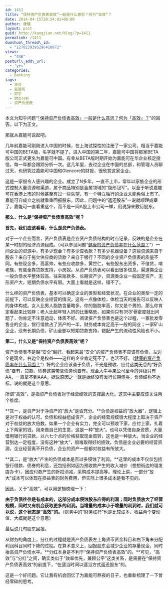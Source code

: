 ```yaml
---
id: 1411
title: “保持资产负债表高效”一般是什么意思？何为“高效”？
date: 2014-04-15T20:54:01+00:00
author: 康健
layout: post
guid: http://kangjian.net/blog/?p=1411
permalink: /1411
duoshuo\_thread\_id:
  - "1270239395296410872"
views:
  - "446"
posturl\_add\_url:
  - 'yes'
categories:
  - Banking
tags:
  - 债务
  - 嘉能可
  - 知乎
  - 财务分析
  - 资产负债表
---
```

本文为知乎问题“<a href="http://www.zhihu.com/question/23411001/answer/24503851" target="_blank">「保持资产负债表高效」一般是什么意思？何为「高效」？</a>”的回答。以下为正文。

那就从嘉能可说起吧。

几年前嘉能可刚刚进入中国的时候，在上海试探性的注册了一家公司，相当于嘉能可中国的BETA版，名字就不提了。进入中国的第二年，嘉能可中国将那家BETA版公司正式更名为嘉能可中国。有幸从BETA版时期开始为嘉能可在华企业核定授信，每一年都会跟踪分析一次。这几年里，去过企业在中国的总部，和管理人员聊过天，也研究过嘉能可中国和Glencore的财报，很欣赏这家企业。

这是一家很令人感兴趣的企业。成立了N多年，一直不上市，常年以家族企业的形式控制大量资源和渠道，属于商品特别是金属领域的“隐形冠军”。以至于听说嘉能可在香港上市的时候甚至有过一些失望，有一个特立独行的企业未能免俗上市了。嘉能可自成立之初就看重回报股东。因此，问题中的“返还股东”一说就顺理成章了。嘉能可一直看重这个，而不是一间A股上市公司一样，用说辞来敷衍股东。

**那么，什么是“保持资产负债表高效”呢？**

**首先，我们应该看看，什么是资产负债表。**

对于一个企业而言，资产负债表是企业资产负债结构的时点记录，反映的是企业在某一时刻的经济资源组成。（可以参见问题“<a href="http://kangjian.net/blog/1286/" target="_blank">健康的资产负债率在什么范围？</a>”）一间企业的资源中，有多少现金？有多少应收款？有多少机器设备？这些资源来自于股东？来自于拖欠供应商的货款？来自于银行？不同的企业资产负债表的质量不同，有些现金多，高富帅，有些应收款多，黄世仁，有些股东出资多，不借贷，啃老族，有些全靠贷款支持，小房奴。从资产负债表可以看出很多信息。渠道类企业一般负债水平整体较高、往来账款多、长期资产少，资源类企业一般固定资产、无形资产大，短期负债水平有限。大面上看就是这样，错不了。

什么样的资产负债表，基本可以确定企业的类型和经营状况。在企业的类型一定的前提下，可以反映企业经营的情况。这有一点像体检，体检当天的报告可以反映人的身体构成。女人比男人脂肪含量略多，你的脂肪率高，你又是个男的，那么你肯定看起来比较胖；老人比起年轻人钙的比重略低，如果你只有35岁骨密度就出问题了，你肯定不注意运动，体质不好。阅读资产负债表也是这个过程，一家批发零售业的企业，银行借款占了资产的一半，财务成本肯定高于一般的同业；一家矿山企业，没有长期负债，矿山全部以短期贷款支持，错配产生的流动性风险也不小。

**第二，什么又是“保持资产负债表高效”呢？**

资产负债表不是越“安全”越好。看起来最“安全”的资产负债表不应该有负债，左边全是现金，右边全是权益——这样的企业肯定死不了，也活不好。（<a href="http://kangjian.net/blog/1286/" target="_blank">健康的资产负债率在什么范围？</a>”）好的企业应该勇于负债，不光是预收、应付这类无息的“好负债”要有，贷款、债券这类带息债务也要有。现金大牛苹果公司至今的评级只有AA，一直拿不到AAA，据说原因之一就是始终没有发行长期债券，负债结构不达标，说的就是这个意思。

所谓“高效”，是指资产负债表对于经营绩效的支撑最大化。这其中主要应该关注两个维度。

**其一，是资产对于净资产的“放大”是否充分。**负债是权益的“放大器”，逻辑上是对于权益的认可。负债和权益组成资产，企业的经营规模很大程度上取决于资产对于权益的放大倍数。如果一个企业有实力，完全可以预收下家，应付上家，扎着上下两家的钱，用来做自己的生意，这是一种“放大”。也可以凭借自身资质，大量借用银行的贷款，以六七个点的价格获取现金周转，这也是一种放大。当企业的经营到达一定程度，没有这种“放大”，很难取得好的绩效。负债是企业必要的经营资源，企业经营离不开负债，企业的资产一般都对权益有所放大。

**其二，是“放大”产生的负债成本是否过多侵蚀了利润。**这里的成本不仅仅包括银行借款、债券的利息，还包括例如因为预收款产生的收入减价（想想街边的理发店办卡）、因应付款产生的折扣消减，采购成本提高等。理论上讲，一部分“放大”成本可以体现在损益表的财务费用，但实际上很多成本是看不见的。

因此，关于“高效”，可以用逻辑梳理一下：

**由于负债往往是有成本的，这部分成本侵蚀股东应得的利润；同时负债放大了经营规模，同时又有机会获取更多的利润。当增量的成本小于增量的利润时，我们就可以说，这个状态是“高效”的。**（财务中的“财务杠杆”也是比较成本、收益两个变动值，大概就是这个意思）

最后说几句股东回报。

从财务的角度上，分红的过程就是资产负债表左上角货币资金科目和右下角未分配利润科目同时下降的过程。在算术意义上，回报股东会减少企业的存量现金，同时抬高资产负债水平。**分红本身是不利于“保持资产负债表高效”的。**可见，“高效”与“分红”之间，确实类似于“效率优先，兼顾公平”这类关系，是需要在“保持资产负债表高效”的前提下，“在适当时间以适当方式返还股东”的。

这是一个好问题。它让我有机会回忆了为嘉能可熬夜的日子，也重新梳理了一下曾经零碎的思考。